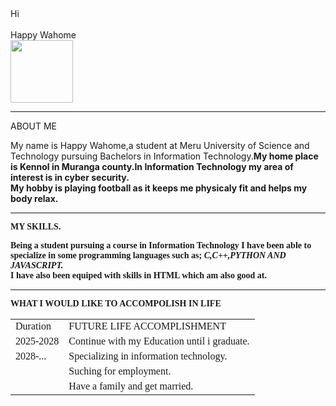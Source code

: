 <html><head><title><HTML PROJECT></title></head>
<body>
  <BODY BGCOLOUR=BLUE<FONT=ALGERIAN COLOUR=YELLOW>Hi<br/><br>Happy Wahome<br/><img src="C:\users\Happy Wahome\gallery\pictures\pic"length=100 width=100/><hr/>ABOUT ME<br/><p><font face Georgia colour=black>My name is Happy Wahome,a student at Meru University of Science and Technology pursuing Bachelors in Information Technology.<b>My home place is Kennol in Muranga county.<b/>In Information Technology my area of interest is in cyber security.<br/>My hobby is playing football as it keeps me physicaly fit and helps my body relax.</p><hr/><FONT FACE=ALGERIAN COLOUR=YELLOW>MY SKILLS.<br/><p><Font face=Georgia colour=black>Being a student pursuing a course in<b> Information Technology</b> I have been able to specialize in some programming languages such as;<i> C,C++,PYTHON AND JAVASCRIPT.</i><br/>I have also been equiped with skills in HTML which am also good at.<br/><FONT FACE=ALGERIAN COLOUR=BLUE><hr/> WHAT I WOULD LIKE TO ACCOMPOLISH IN LIFE<br/><p></p><Font face=Georgia colour=black><table border"2">
<tr>
<td>Duration</td>
<td>FUTURE LIFE ACCOMPLISHMENT</td>
</tr>
<tr>
<td>2025-2028</td>
<td>Continue with my Education until i graduate.</td>
</tr>
<tr> 
<td>2028-...</td>
<td>Specializing in information technology.</td>
</tr>
<tr>
<td></td>
<td>Suching for employment.</td>
</tr>
<tr>
<td></td>
<td>Have a family and get married.</td>
</tr> 

